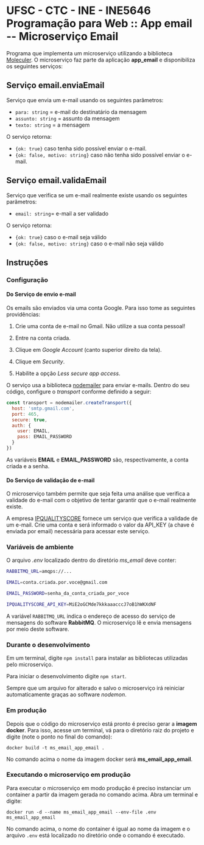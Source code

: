 # UFSC - CTC - INE - INE5646 Programação para Web :: App email -- Microserviço Email

Programa que implementa um microserviço utilizando a biblioteca [Moleculer](https://moleculer.services/). O microserviço faz parte da aplicação **app_email** e disponibiliza
os seguintes serviços:

## Serviço email.enviaEmail

Serviço que envia um e-mail usando os seguintes parâmetros:

* `para: string` = e-mail do destinatário da mensagem
* `assunto: string` = assunto da mensagem
* `texto: string` = a mensagem

O serviço retorna:

* `{ok: true}` caso tenha sido possível enviar o e-mail.
* `{ok: false, motivo: string}` caso não tenha sido possível enviar o e-mail.

## Serviço email.validaEmail

Serviço que verifica se um e-mail realmente existe usando os seguintes parâmetros:

* `email: string`= e-mail a ser validado

O serviço retorna:

* `{ok: true}` caso o e-mail seja válido
* `{ok: false, motivo: string}` caso o e-mail não seja válido

## Instruções

### Configuração

#### Do Serviço de envio e-mail

Os emails são enviados via uma conta Google. Para isso tome as seguintes providências:

1. Crie uma conta de e-mail no Gmail. Não utilize a sua conta pessoal!

1. Entre na conta criada.

1. Clique em *Google Account* (canto superior direito da tela).

1. Clique em *Security*.

1. Habilite a opção *Less secure app access*.

O serviço usa a biblioteca [nodemailer](https://nodemailer.com/about/) para enviar e-mails.
Dentro do seu código, configure o *transport* conforme definido a seguir:

```javascript
const transport = nodemailer.createTransport({
  host: 'smtp.gmail.com',
  port: 465,
  secure: true,
  auth: {
    user: EMAIL,
    pass: EMAIL_PASSWORD
  }
})
```

As variáveis **EMAIL** e **EMAIL_PASSWORD** são, respectivamente, a conta criada e a senha.

#### Do Serviço de validação de e-mail

O microserviço também permite que seja feita uma análise que verifica a validade do e-mail com o objetivo
de tentar garantir que o e-mail realmente existe.

A empresa [IPQUALITYSCORE](https://www.ipqualityscore.com/documentation/email-validation/overview)
fornece um serviço que verifica a validade de um e-mail. Crie uma conta e será informado o valor da API_KEY (a chave é enviada por email) necessária para acessar este serviço.

### Variáveis de ambiente

O arquivo *.env* localizado dentro do diretório *ms_email* deve conter:

```bash
RABBITMQ_URL=amqps://...

EMAIL=conta.criada.por.voce@gmail.com

EMAIL_PASSWORD=senha_da_conta_criada_por_voce

IPQUALITYSCORE_API_KEY=MiE2oGCMde7kkkaaacccJ7oB1hWKXdNF
```

A variável `RABBITMQ_URL` indica o endereço de acesso do serviço de mensagens do software **RabbitMQ**. O microserviço lê e envia mensagens por meio deste software.

### Durante o desenvolvimento

Em um terminal, digite `npm install` para instalar as bibliotecas utilizadas pelo microserviço.

Para iniciar o desenvolvimento digite `npm start`.

Sempre que um arquivo for alterado e salvo o microserviço irá reiniciar automaticamente graças ao software *nodemon*.

### Em produção

Depois que o código do microserviço está pronto é preciso gerar a **imagem docker**. Para isso, acesse um terminal, vá para o diretório raiz do projeto e digite (note o ponto no final do comando):

`docker build -t ms_email_app_email .`

No comando acima o nome da imagem docker será **ms_email_app_email**.

### Executando o microserviço em produção

Para executar o microserviço em modo produção é preciso instanciar um container a partir da imagem gerada no comando acima. Abra um terminal e digite:

`docker run -d --name ms_email_app_email --env-file .env ms_email_app_email`

No comando acima, o nome do container é igual ao nome da imagem e o arquivo `.env` está localizado no diretório onde o comando é executado.
